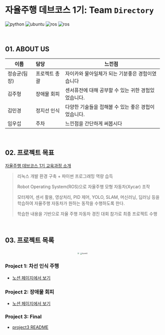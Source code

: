 # 자율주행 데브코스 1기: Team `Directory`

![python](https://img.shields.io/badge/python-2.7.0-orange?logo=python)
![ubuntu](https://img.shields.io/badge/ubuntu-18.04-violet?logo=ubuntu)
![ros](https://img.shields.io/badge/ros-kinetic-green?logo=ROS)
![ros](https://img.shields.io/badge/ros-melodic-skyblue?logo=ROS)

<br>

## 01. ABOUT US

| 이름         | 담당          | 느낀점                       |
| ------------ | :------------ | ---------------------------- |
| 정승균(팀장) | 프로젝트 총괄 | 자이카와 물아일체가 되는 기분좋은 경험이였습니다 |
| 김주형       | 장애물 회피 | 센서퓨전에 대해 공부할 수 있는 귀한 경험있었습니다.|
| 김민경       | 정지선 인식 | 다양한 기술들을 접해볼 수 있는 좋은 경헙이었습니다. |
| 임우섭       | 주차 | 느낀점을 간단하게 써봅시다 |

<br>

## 02. 프로젝트 목표
[자율주행 데브코스 1기 교육과정 소개](https://github.com/jsg921019/Directory)

> 리눅스 개발 환경 구축 + 파이썬 프로그래밍 역량 습득
>
> Robot Operating System(ROS)으로  자율주행 모형 자동차(Xycar) 조작
>
> 모터제어, 센서 활용, 영상처리, PID 제어, YOLO, SLAM, 머신러닝, 딥러닝 등을 학습하여 자율주행 자동차가 원하는 동작을 수행하도록 한다.
>
> 학습한 내용을 기반으로 자율 주행 자동차 경진 대회 참가로 최종 프로젝트 수행

<br>

## 03. 프로젝트 목록
<p align="center"><img src="https://grepp-cloudfront.s3.ap-northeast-2.amazonaws.com/programmers_imgs/learn/course-10822/sec05_img02.png" style="zoom:33%;" />
<img src="https://grepp-cloudfront.s3.ap-northeast-2.amazonaws.com/programmers_imgs/learn/course-10822/sec05_img03.png" alt="XycarA2" style="zoom:33%;" /></p>

### Project 1: 차선 인식 주행

- [노션 페이지에서 보기](https://www.notion.so/1-13e53617481f4baf83dfd3e7d4f52caf)

###  Project 2: 장애물 회피

- [노션 페이지에서 보기](https://www.notion.so/2-920963504e8a4e5c8ac666052b3d00b4)

###  Project 3: Final

- [project3 README](project3/README.md)
